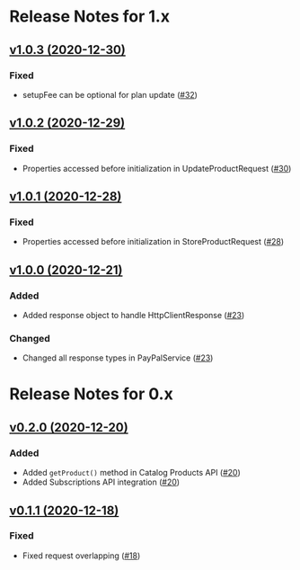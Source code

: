 # Release Notes for 1.x

## [v1.0.3 (2020-12-30)](https://github.com/payment-gateways/paypal-sdk/compare/v1.0.2...v1.0.3)

### Fixed
- setupFee can be optional for plan update ([#32](https://github.com/payment-gateways/paypal-sdk/pull/32))

## [v1.0.2 (2020-12-29)](https://github.com/payment-gateways/paypal-sdk/compare/v1.0.1...v1.0.2)

### Fixed
- Properties accessed before initialization in UpdateProductRequest ([#30](https://github.com/payment-gateways/paypal-sdk/pull/30))

## [v1.0.1 (2020-12-28)](https://github.com/payment-gateways/paypal-sdk/compare/v1.0.0...v1.0.1)

### Fixed
- Properties accessed before initialization in StoreProductRequest ([#28](https://github.com/payment-gateways/paypal-sdk/pull/28))

## [v1.0.0 (2020-12-21)](https://github.com/payment-gateways/paypal-sdk/compare/v0.2.0...v1.0.0)

### Added
- Added response object to handle HttpClientResponse ([#23](https://github.com/payment-gateways/paypal-sdk/pull/23))

### Changed
- Changed all response types in PayPalService ([#23](https://github.com/payment-gateways/paypal-sdk/pull/23))

# Release Notes for 0.x

## [v0.2.0 (2020-12-20)](https://github.com/payment-gateways/paypal-sdk/compare/v0.1.1...v0.2.0)

### Added
- Added `getProduct()` method in Catalog Products API ([#20](https://github.com/payment-gateways/paypal-sdk/pull/20))
- Added Subscriptions API integration ([#20](https://github.com/payment-gateways/paypal-sdk/pull/20))

## [v0.1.1 (2020-12-18)](https://github.com/payment-gateways/paypal-sdk/compare/v0.1.0...v0.1.1)

### Fixed
- Fixed request overlapping ([#18](https://github.com/payment-gateways/paypal-sdk/pull/19))